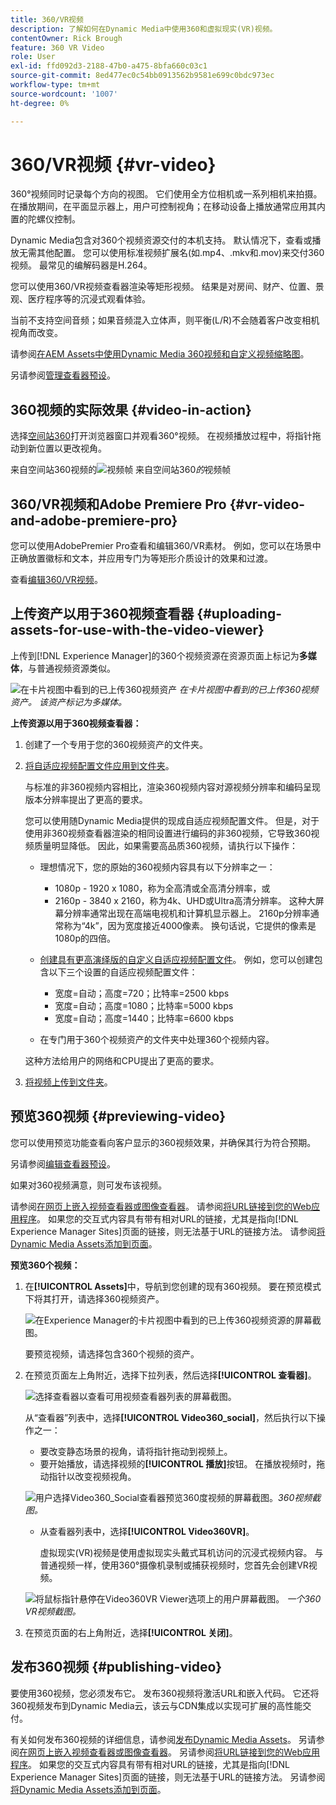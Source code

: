 ```yaml
---
title: 360/VR视频
description: 了解如何在Dynamic Media中使用360和虚拟现实(VR)视频。
contentOwner: Rick Brough
feature: 360 VR Video
role: User
exl-id: ffd092d3-2188-47b0-a475-8bfa660c03c1
source-git-commit: 8ed477ec0c54bb0913562b9581e699c0bdc973ec
workflow-type: tm+mt
source-wordcount: '1007'
ht-degree: 0%

---
```


# 360/VR视频 {#vr-video}

360°视频同时记录每个方向的视图。 它们使用全方位相机或一系列相机来拍摄。 在播放期间，在平面显示器上，用户可控制视角；在移动设备上播放通常应用其内置的陀螺仪控制。

Dynamic Media包含对360个视频资源交付的本机支持。 默认情况下，查看或播放无需其他配置。 您可以使用标准视频扩展名(如.mp4、.mkv和.mov)来交付360视频。 最常见的编解码器是H.264。

您可以使用360/VR视频查看器渲染等矩形视频。 结果是对房间、财产、位置、景观、医疗程序等的沉浸式观看体验。

当前不支持空间音频；如果音频混入立体声，则平衡(L/R)不会随着客户改变相机视角而改变。

请参阅[在AEM Assets中使用Dynamic Media 360视频和自定义视频缩略图](https://experienceleague.adobe.com/docs/experience-manager-learn/assets/dynamic-media/dynamic-media-360-video-custom-thumbnail-feature-video-use.html#dynamic-media)。

另请参阅[管理查看器预设](/help/assets/dynamic-media/managing-viewer-presets.md)。

## 360视频的实际效果 {#video-in-action}

选择[空间站360](https://s7d1.scene7.com/s7viewers/html5/Video360Viewer.html?asset=Viewers/space_station_360-AVS)打开浏览器窗口并观看360°视频。 在视频播放过程中，将指针拖动到新位置以更改视角。

来自空间站360视频的![视频帧](assets/6_5_360videoiss_simplified.png)
来自空间站360*的*&#x200B;视频帧

## 360/VR视频和Adobe Premiere Pro {#vr-video-and-adobe-premiere-pro}

您可以使用AdobePremier Pro查看和编辑360/VR素材。 例如，您可以在场景中正确放置徽标和文本，并应用专门为等矩形介质设计的效果和过渡。

查看[编辑360/VR视频](https://helpx.adobe.com/premiere-pro/how-to/edit-360-vr-video.html)。

## 上传资产以用于360视频查看器 {#uploading-assets-for-use-with-the-video-viewer}

上传到[!DNL Experience Manager]的360个视频资源在资源页面上标记为&#x200B;**多媒体**，与普通视频资源类似。

![在卡片视图中看到的已上传360视频资产](assets/6_5_360video-selecttopreview.png)
*在卡片视图中看到的已上传360视频资产。 该资产标记为多媒体。*

**上传资源以用于360视频查看器：**

1. 创建了一个专用于您的360视频资产的文件夹。
1. [将自适应视频配置文件应用到文件夹](/help/assets/dynamic-media/video-profiles.md#applying-a-video-profile-to-folders)。

   与标准的非360视频内容相比，渲染360视频内容对源视频分辨率和编码呈现版本分辨率提出了更高的要求。

   您可以使用随Dynamic Media提供的现成自适应视频配置文件。 但是，对于使用非360视频查看器渲染的相同设置进行编码的非360视频，它导致360视频质量明显降低。 因此，如果需要高品质360视频，请执行以下操作：

   * 理想情况下，您的原始的360视频内容具有以下分辨率之一：

      * 1080p - 1920 x 1080，称为全高清或全高清分辨率，或
      * 2160p - 3840 x 2160，称为4k、UHD或Ultra高清分辨率。 这种大屏幕分辨率通常出现在高端电视机和计算机显示器上。 2160p分辨率通常称为“4k”，因为宽度接近4000像素。 换句话说，它提供的像素是1080p的四倍。

   * [创建具有更高演绎版的自定义自适应视频配置文件](/help/assets/dynamic-media/video-profiles.md#creating-a-video-encoding-profile-for-adaptive-streaming)。 例如，您可以创建包含以下三个设置的自适应视频配置文件：

      * 宽度=自动；高度=720；比特率=2500 kbps
      * 宽度=自动；高度=1080；比特率=5000 kbps
      * 宽度=自动；高度=1440；比特率=6600 kbps

   * 在专门用于360个视频资产的文件夹中处理360个视频内容。

   这种方法给用户的网络和CPU提出了更高的要求。

1. [将视频上传到文件夹](/help/assets/manage-video-assets.md#upload-and-preview-video-assets)。

<!--

## Overriding the default aspect ratio of 360 videos  {#overriding-the-default-aspect-ratio-of-videos}

For an uploaded asset to qualify as a 360 video that you intend to use with the 360 Video viewer, the asset must have an aspect ratio of 2.

By default, AEM detects video as "360" if its aspect ratio (width/height) is 2.0. If you are an Administrator, you can override the default aspect ratio setting of 2 by setting the optional `s7video360AR` property in CRXDE Lite at the following:

* `/conf/global/settings/cloudconfigs/dmscene7/jcr:content`

  * **Property type**: Double
  * **Value**: floating-point aspect ratio, default 2.0.

After you set this property, it takes effect immediately on both existing videos and newly uploaded videos.

The aspect ratio applies to 360 video assets for the asset details page and the [Video 360 Media WCM component](/help/assets/dynamic-media/adding-dynamic-media-assets-to-pages.md#dynamic-media-components).

Start by uploading 360 Videos.

-->

## 预览360视频 {#previewing-video}

您可以使用预览功能查看向客户显示的360视频效果，并确保其行为符合预期。

另请参阅[编辑查看器预设](/help/assets/dynamic-media/managing-viewer-presets.md#editing-viewer-presets)。

如果对360视频满意，则可发布该视频。

请参阅[在网页上嵌入视频查看器或图像查看器](/help/assets/dynamic-media/embed-code.md)。
请参阅[将URL链接到您的Web应用程序](/help/assets/dynamic-media/linking-urls-to-yourwebapplication.md)。 如果您的交互式内容具有带有相对URL的链接，尤其是指向[!DNL Experience Manager Sites]页面的链接，则无法基于URL的链接方法。
请参阅[将Dynamic Media Assets添加到页面](/help/assets/dynamic-media/adding-dynamic-media-assets-to-pages.md)。

**预览360个视频：**

1. 在&#x200B;**[!UICONTROL Assets]**&#x200B;中，导航到您创建的现有360视频。 要在预览模式下将其打开，请选择360视频资产。

   ![在Experience Manager的卡片视图中看到的已上传360视频资源的屏幕截图。](assets/6_5_360video-selecttopreview-1.png)

   要预览视频，请选择包含360个视频的资产。

1. 在预览页面左上角附近，选择下拉列表，然后选择&#x200B;**[!UICONTROL 查看器]**。

   ![选择查看器以查看可用视频查看器列表的屏幕截图。](assets/6_5_360video-preview-viewers.png)

   从“查看器”列表中，选择&#x200B;**[!UICONTROL Video360_social]**，然后执行以下操作之一：

   * 要改变静态场景的视角，请将指针拖动到视频上。
   * 要开始播放，请选择视频的&#x200B;**[!UICONTROL 播放]**&#x200B;按钮。 在播放视频时，拖动指针以改变视频视角。

   ![用户选择Video360_Social查看器预览360度视频的屏幕截图。](assets/6_5_360video-preview-video360-social.png)*360视频截图。*

   * 从查看器列表中，选择&#x200B;**[!UICONTROL Video360VR]**。

     虚拟现实(VR)视频是使用虚拟现实头戴式耳机访问的沉浸式视频内容。 与普通视频一样，使用360°摄像机录制或捕获视频时，您首先会创建VR视频。

   ![将鼠标指针悬停在Video360VR Viewer选项上的用户屏幕截图。](assets/6_5_360video-preview-video360vr.png)
   *一个360 VR视频截图。*

1. 在预览页面的右上角附近，选择&#x200B;**[!UICONTROL 关闭]**。

## 发布360视频 {#publishing-video}

要使用360视频，您必须发布它。 发布360视频将激活URL和嵌入代码。 它还将360视频发布到Dynamic Media云，该云与CDN集成以实现可扩展的高性能交付。

有关如何发布360视频的详细信息，请参阅[发布Dynamic Media Assets](/help/assets/dynamic-media/publishing-dynamicmedia-assets.md)。
另请参阅[在网页上嵌入视频查看器或图像查看器](/help/assets/dynamic-media/embed-code.md)。
另请参阅[将URL链接到您的Web应用程序](/help/assets/dynamic-media/linking-urls-to-yourwebapplication.md)。 如果您的交互式内容具有带有相对URL的链接，尤其是指向[!DNL Experience Manager Sites]页面的链接，则无法基于URL的链接方法。
另请参阅[将Dynamic Media Assets添加到页面](/help/assets/dynamic-media/adding-dynamic-media-assets-to-pages.md)。
